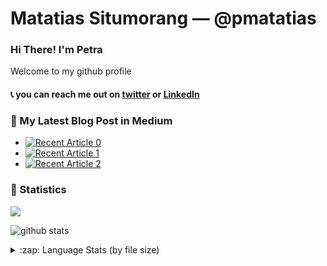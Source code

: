 # Matatias Situmorang &mdash; @pmatatias         

### Hi There! I'm Petra  
Welcome to my github profile 

#### 📞 you can reach me out on [twitter][3] or [LinkedIn][4]

### 📝 My Latest Blog Post in Medium
- <a target="_blank" href="https://github-readme-medium-recent-article.vercel.app/medium/@pmatatias/0"><img src="https://github-readme-medium-recent-article.vercel.app/medium/@pmatatias/0" alt="Recent Article 0"></a>
- <a target="_blank" href="https://github-readme-medium-recent-article.vercel.app/medium/@pmatatias/1"><img src="https://github-readme-medium-recent-article.vercel.app/medium/@pmatatias/1" alt="Recent Article 1"></a>
- <a target="_blank" href="https://github-readme-medium-recent-article.vercel.app/medium/@pmatatias/2"><img src="https://github-readme-medium-recent-article.vercel.app/medium/@pmatatias/2" alt="Recent Article 2"></a> <br>

<!--  _(Generated by [Medium's Recent Article](https://github.com/bxcodec/github-readme-medium-recent-article))_ -->


### 🌱 Statistics
![](https://komarev.com/ghpvc/?username=pmatatias&style=flat-square)

![github stats](https://github-readme-stats.vercel.app/api?username=pmatatias&show_icons=true&count_private=true)

<details>
  <summary>:zap: Language Stats (by file size) </summary>
  </br>
  <img align="left" alt="pmatatias's Language Stats" src="https://github-readme-stats.vercel.app/api/top-langs/?username=pmatatias&langs_count=6&layout=compact" />
</details>


 [3]: https://twitter.com/p_matatias
 [4]: https://www.linkedin.com/in/pmatatias/

<!--
**pmatatias/pmatatias** is a ✨ _special_ ✨ repository because its `README.md` (this file) appears on your GitHub profile.

Here are some ideas to get you started:

- 🔭 I’m currently working on ...
- 🌱 I’m currently learning ...
- 👯 I’m looking to collaborate on ...
- 🤔 I’m looking for help with ...
- 💬 Ask me about ...
- 📫 How to reach me: ...
- 😄 Pronouns: ...
- ⚡ Fun fact: ...
-->
